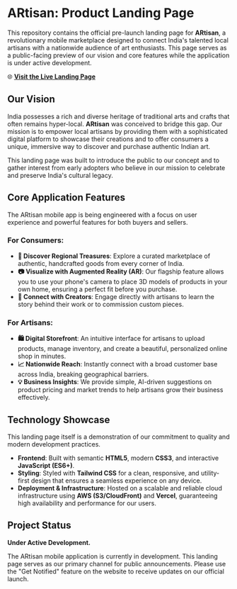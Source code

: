 # ARtisan: Product Landing Page

This repository contains the official pre-launch landing page for **ARtisan**, a revolutionary mobile marketplace designed to connect India's talented local artisans with a nationwide audience of art enthusiasts. This page serves as a public-facing preview of our vision and core features while the application is under active development.

🌐 [**Visit the Live Landing Page**](https://artisan.startecq.com)

## Our Vision

India possesses a rich and diverse heritage of traditional arts and crafts that often remains hyper-local. **ARtisan** was conceived to bridge this gap. Our mission is to empower local artisans by providing them with a sophisticated digital platform to showcase their creations and to offer consumers a unique, immersive way to discover and purchase authentic Indian art.

This landing page was built to introduce the public to our concept and to gather interest from early adopters who believe in our mission to celebrate and preserve India's cultural legacy.

## Core Application Features

The ARtisan mobile app is being engineered with a focus on user experience and powerful features for both buyers and sellers.

### For Consumers:

* **🎨 Discover Regional Treasures**: Explore a curated marketplace of authentic, handcrafted goods from every corner of India.
* **📷 Visualize with Augmented Reality (AR)**: Our flagship feature allows you to use your phone's camera to place 3D models of products in your own home, ensuring a perfect fit before you purchase.
* **💬 Connect with Creators**: Engage directly with artisans to learn the story behind their work or to commission custom pieces.

### For Artisans:

* **🛍️ Digital Storefront**: An intuitive interface for artisans to upload products, manage inventory, and create a beautiful, personalized online shop in minutes.
* **📈 Nationwide Reach**: Instantly connect with a broad customer base across India, breaking geographical barriers.
* **💡 Business Insights**: We provide simple, AI-driven suggestions on product pricing and market trends to help artisans grow their business effectively.

## Technology Showcase

This landing page itself is a demonstration of our commitment to quality and modern development practices.

* **Frontend**: Built with semantic **HTML5**, modern **CSS3**, and interactive **JavaScript (ES6+)**.
* **Styling**: Styled with **Tailwind CSS** for a clean, responsive, and utility-first design that ensures a seamless experience on any device.
* **Deployment & Infrastructure**: Hosted on a scalable and reliable cloud infrastructure using **AWS (S3/CloudFront)** and **Vercel**, guaranteeing high availability and performance for our users.

## Project Status

**Under Active Development.**

The ARtisan mobile application is currently in development. This landing page serves as our primary channel for public announcements. Please use the "Get Notified" feature on the website to receive updates on our official launch.